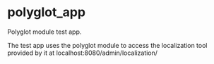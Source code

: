 polyglot_app
============

Polyglot module test app.

The test app uses the polyglot module to access the localization tool provided by it at localhost:8080/admin/localization/ 